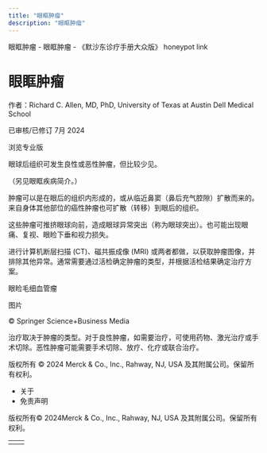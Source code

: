 ```yaml
---
title: "眼眶肿瘤"
description: "眼眶肿瘤"
---
```


﻿眼眶肿瘤 \- 眼眶肿瘤 \- 《默沙东诊疗手册大众版》 honeypot link

# 眼眶肿瘤

作者：Richard C. Allen, MD, PhD, University of Texas at Austin Dell Medical School

已审核/已修订 7月 2024

浏览专业版

眼球后组织可发生良性或恶性肿瘤，但比较少见。

（另见眼眶疾病简介。）

肿瘤可以是在眼后的组织内形成的，或从临近鼻窦（鼻后充气腔隙）扩散而来的。来自身体其他部位的癌性肿瘤也可扩散（转移）到眼后的组织。

这些肿瘤可推挤眼球向前，造成眼球异常突出（称为眼球突出）。也可能出现眼痛、复视、眼睑下垂和视力损失。

进行计算机断层扫描 (CT)、磁共振成像 (MRI) 或两者都做，以获取肿瘤图像，并排除其他异常。通常需要通过活检确定肿瘤的类型，并根据活检结果确定治疗方案。

眼睑毛细血管瘤



图片

© Springer Science+Business Media

治疗取决于肿瘤的类型。对于良性肿瘤，如需要治疗，可使用药物、激光治疗或手术切除。恶性肿瘤可能需要手术切除、放疗、化疗或联合治疗。



版权所有 © 2024
Merck & Co., Inc., Rahway, NJ, USA 及其附属公司。保留所有权利。

- 关于
- 免责声明

版权所有© 2024Merck & Co., Inc., Rahway, NJ, USA 及其附属公司。保留所有权利。

|     |     |
| --- | --- |
|  |  |